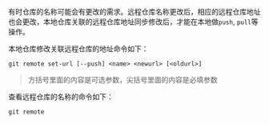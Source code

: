 有时仓库的名称可能会有更改的需求。远程仓库名称更改后，相应的远程仓库地址也会更改，本地仓库关联的远程仓库地址同步修改后，才能在本地做`push`, `pull`等操作。   

本地仓库修改关联远程仓库的地址命令如下：   

```bazaar
git remote set-url [--push] <name> <newurl> [<oldurl>]
```

> 方括号里面的内容是可选参数，尖括号里面的内容是必填参数   

查看远程仓库的名称的命令如下：   

```bazaar
git remote
```
